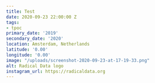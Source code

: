 ```yaml
---
title: Test
date: 2020-09-23 22:00:00 Z
tags:
- tpoc
primary_date: '2019'
secondary_date: '2020'
location: Amsterdam, Netherlands
latitude: '0.00'
longitude: '0.00'
image: "/uploads/screenshot-2020-09-23-at-17-19-33.png"
alt: Radical Data logo
instagram_url: https://radicaldata.org
---
```


